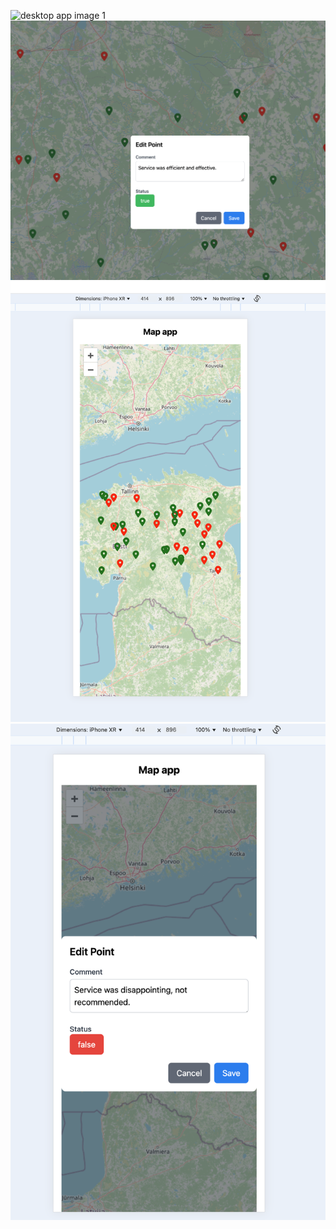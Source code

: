 ![desktop app image 1](./public/images/desktop_1.png)
![desktop app image 2](./public/images/desktop_2.png)
![mobile app image 1](./public/images/mobile_1.png)
![mobile app image 2](./public/images/mobile_2.png)
